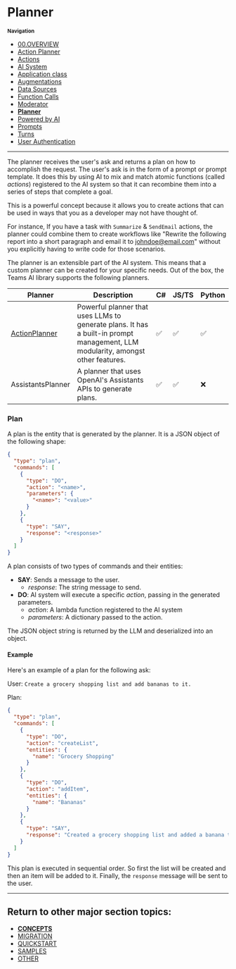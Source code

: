 # Planner

<small>**Navigation**</small>

- [00.OVERVIEW](./README.md)
- [Action Planner](./ACTION-PLANNER.md)
- [Actions](./ACTIONS.md)
- [AI System](./AI-SYSTEM.md)
- [Application class](./APPLICATION.md)
- [Augmentations](./AUGMENTATIONS.md)
- [Data Sources](./DATA-SOURCES.md)
- [Function Calls](./FUNCTION-CALLS.md)
- [Moderator](./MODERATOR.md)
- [**Planner**](./PLANNER.md)
- [Powered by AI](./POWERED-BY-AI.md)
- [Prompts](./PROMPTS.md)
- [Turns](./TURNS.md)
- [User Authentication](./USER-AUTH.md)

---

The planner receives the user's ask and returns a plan on how to accomplish the request. The user's ask is in the form of a prompt or prompt template. It does this by using AI to mix and match atomic functions (called _actions_) registered to the AI system so that it can recombine them into a series of steps that complete a goal.

This is a powerful concept because it allows you to create actions that can be used in ways that you as a developer may not have thought of.

For instance, If you have a task with `Summarize` & `SendEmail` actions, the planner could combine them to create workflows like "Rewrite the following report into a short paragraph and email it to johndoe@email.com" without you explicitly having to write code for those scenarios.

The planner is an extensible part of the AI system. This means that a custom planner can be created for your specific needs. Out of the box, the Teams AI library supports the following planners.

| Planner                              | Description                                                                                                                     | C#  | JS/TS | Python |
| ------------------------------------ | ------------------------------------------------------------------------------------------------------------------------------- | --- | ----- | ------ |
| [ActionPlanner](./ACTION-PLANNER.md) | Powerful planner that uses LLMs to generate plans. It has a built-in prompt management, LLM modularity, amongst other features. | ✅  | ✅    | ✅     |
| AssistantsPlanner                    | A planner that uses OpenAI's Assistants APIs to generate plans.                                                                 | ✅  | ✅    | ❌     |

### Plan

A plan is the entity that is generated by the planner. It is a JSON object of the following shape:

```json
{
  "type": "plan",
  "commands": [
    {
      "type": "DO",
      "action": "<name>",
      "parameters": {
        "<name>": "<value>"
      }
    },
    {
      "type": "SAY",
      "response": "<response>"
    }
  ]
}
```

A plan consists of two types of commands and their entities:

- **SAY**: Sends a message to the user.
  - _response_: The string message to send.
- **DO**: AI system will execute a specific _action_, passing in the generated parameters.
  - _action_: A lambda function registered to the AI system
  - _parameters_: A dictionary passed to the action.

The JSON object string is returned by the LLM and deserialized into an object.

#### Example

Here's an example of a plan for the following ask:

User:
`Create a grocery shopping list and add bananas to it.`

Plan:

```json
{
  "type": "plan",
  "commands": [
    {
      "type": "DO",
      "action": "createList",
      "entities": {
        "name": "Grocery Shopping"
      }
    },
    {
      "type": "DO",
      "action": "addItem",
      "entities": {
        "name": "Bananas"
      }
    },
    {
      "type": "SAY",
      "response": "Created a grocery shopping list and added a banana to it."
    }
  ]
}
```

This plan is executed in sequential order. So first the list will be created and then an item will be added to it. Finally, the `response` message will be sent to the user.

---

## Return to other major section topics:

- [**CONCEPTS**](../CONCEPTS/README.md)
- [MIGRATION](../MIGRATION/README.md)
- [QUICKSTART](../QUICKSTART.md)
- [SAMPLES](../SAMPLES.md)
- [OTHER](../OTHER/README.md)
